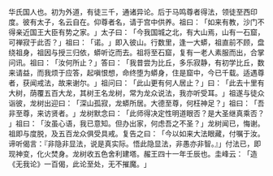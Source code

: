 华氏国人也。初为外道，有徒三千，通诸异论。后于马鸣尊者得法，领徒至西印度。彼有太子，名云自在。仰尊者名，请于宫中供养。祖曰：​「如来有教，沙门不得亲近国王大臣有势之家。​」太子曰：​「今我国城之北，有大山焉，山有一石窟，可禅寂于此否？​」祖曰：​「诺。​」即入彼山。行数里，逢一大蟒，祖直前不顾，盘绕祖身，祖因与授三归依，蟒听讫而去。祖将至石窟，复有一老人素服而出，合掌问讯。祖曰：​「汝何所止？​」答曰：​「我昔尝为比丘，多乐寂静，有初学比丘，数来请益，而我烦于应答，起嗔恨想，命终堕为蟒身，住是窟中，今已千载。适遇尊者，获闻戒法，故来谢尔。​」祖问曰：​「此山更有何人居止？​」曰：​「此去十里有大树，荫覆五百大龙，其树王名龙树，常为龙众说法，我亦听受耳。​」祖遂与徒众诣彼，龙树出迎曰：​「深山孤寂，龙蟒所居。大德至尊，何枉神足？​」祖曰：​「吾非至尊，来访贤者。​」龙树默念曰：​「此师得决定性明道眼否？是大圣继真乘否？​」祖曰：​「汝虽心语，我已意知。但办出家，何虑吾之不圣？​」龙树闻已，悔谢。祖即与度脱，及五百龙众俱受具戒。复告之曰：​「今以如来大法眼藏，付嘱于汝。谛听偈言：『非隐非显法，说是真实际。悟此隐显法，非愚亦非智。』」付法已，即现神变，化火焚身。龙树收五色舍利建塔。赧王四十一年壬辰也。圭峰云：​「造《无我论》一百偈，此论至处，无不摧魔。​」